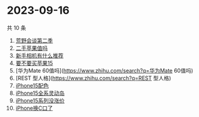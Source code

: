 # 2023-09-16

共 10 条

<!-- BEGIN -->
<!-- 最后更新时间 Sat Sep 16 2023 00:13:46 GMT+0800 (China Standard Time) -->

1. [荒野会谈第二季](https://www.zhihu.com/search?q=荒野会谈第二季)
1. [二手苹果值吗](https://www.zhihu.com/search?q=二手苹果值吗)
1. [新手相机有什么推荐](https://www.zhihu.com/search?q=新手相机有什么推荐)
1. [要不要买苹果15](https://www.zhihu.com/search?q=要不要买苹果15)
1. [华为Mate 60值吗](https://www.zhihu.com/search?q=华为Mate 60值吗)
1. [REST 型人格](https://www.zhihu.com/search?q=REST 型人格)
1. [iPhone15配色](https://www.zhihu.com/search?q=iPhone15配色)
1. [iPhone15全系灵动岛](https://www.zhihu.com/search?q=iPhone15全系灵动岛)
1. [iPhone15系列没涨价](https://www.zhihu.com/search?q=iPhone15系列没涨价)
1. [iPhone换C口了](https://www.zhihu.com/search?q=iPhone换C口了)

<!-- END -->
